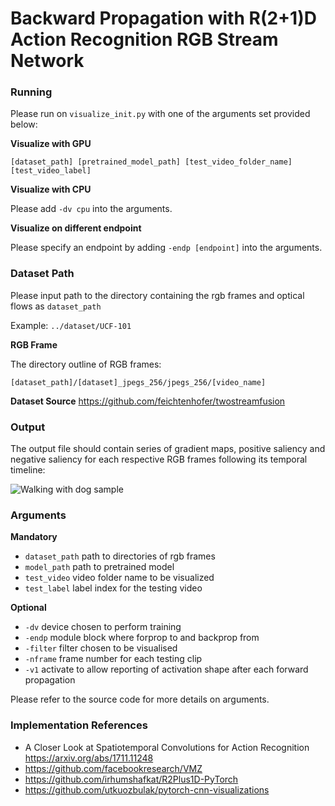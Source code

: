 # Backward Propagation with R(2+1)D Action Recognition RGB Stream Network
### Running

Please run on `visualize_init.py` with one of the arguments set provided below:

**Visualize with GPU**

`[dataset_path] [pretrained_model_path] [test_video_folder_name] [test_video_label]`

**Visualize with CPU**

Please add `-dv cpu` into the arguments.

**Visualize on different endpoint**

Please specify an endpoint by adding `-endp [endpoint]` into the arguments.

### Dataset Path

Please input path to the directory containing the rgb frames and optical flows as `dataset_path` 

Example: `../dataset/UCF-101`

**RGB Frame**

The directory outline of RGB frames:

`[dataset_path]/[dataset]_jpegs_256/jpegs_256/[video_name]`

**Dataset Source**
https://github.com/feichtenhofer/twostreamfusion

### Output

The output file should contain series of gradient maps, positive saliency and negative saliency for each respective RGB frames following its temporal timeline:

![Walking with dog sample](https://github.com/juenkhaw/action_recognition_project/blob/vis-module/v_WalkingWithDog_g01_c01.png)

### Arguments

**Mandatory**

- `dataset_path` path to directories of rgb frames
- `model_path` path to pretrained model
- `test_video` video folder name to be visualized
- `test_label` label index for the testing video

**Optional**

- `-dv` device chosen to perform training
- `-endp` module block where forprop to and backprop from
- `-filter` filter chosen to be visualised
- `-nframe` frame number for each testing clip
- `-v1` activate to allow reporting of activation shape after each forward propagation

Please refer to the source code for more details on arguments.

### Implementation References

- A Closer Look at Spatiotemporal Convolutions for Action Recognition https://arxiv.org/abs/1711.11248
- https://github.com/facebookresearch/VMZ
- https://github.com/irhumshafkat/R2Plus1D-PyTorch
- https://github.com/utkuozbulak/pytorch-cnn-visualizations
